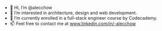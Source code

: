 - 👋 Hi, I’m @alecchow
- 👀 I’m interested in architecture, design and web development.
- 🌱 I’m currently enrolled in a full-stack engineer course by Codecademy.
- 📫 Feel free to contact me at www.linkedin.com/in/-alecchow

<!---
alecchow/alecchow is a ✨ special ✨ repository because its `README.md` (this file) appears on your GitHub profile.
You can click the Preview link to take a look at your changes.
--->

